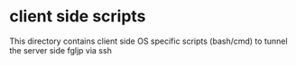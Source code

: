 # client side scripts
This directory contains client side OS specific scripts (bash/cmd)
to tunnel the server side fgljp via ssh


